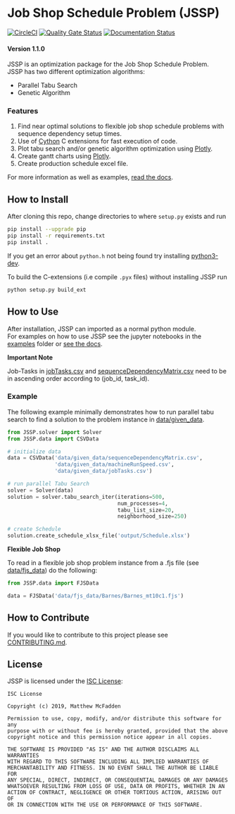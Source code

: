 # Job Shop Schedule Problem (JSSP)

[![CircleCI](https://circleci.com/gh/mcfadd/Job_Shop_Schedule_Problem/tree/master.svg?style=svg)](https://circleci.com/gh/mcfadd/Job_Shop_Schedule_Problem/tree/master)
[![Quality Gate Status](https://sonarcloud.io/api/project_badges/measure?project=mcfadd_Job_Shop_Schedule_Problem&metric=alert_status)](https://sonarcloud.io/dashboard?id=mcfadd_Job_Shop_Schedule_Problem)
[![Documentation Status](https://readthedocs.org/projects/job-shop-schedule-problem/badge/?version=stable)](https://job-shop-schedule-problem.readthedocs.io/en/stable/?badge=stable)

#### Version 1.1.0 

JSSP is an optimization package for the Job Shop Schedule Problem.  
JSSP has two different optimization algorithms:  

- Parallel Tabu Search
- Genetic Algorithm

### Features 

1. Find near optimal solutions to flexible job shop schedule problems with sequence dependency setup times.
2. Use of [Cython](https://cython.org/) C extensions for fast execution of code.
3. Plot tabu search and/or genetic algorithm optimization using [Plotly](https://plot.ly/).
4. Create gantt charts using [Plotly](https://plot.ly/).
5. Create production schedule excel file.

For more information as well as examples, [read the docs](https://readthedocs.org/projects/job-shop-schedule-problem/).

## How to Install

After cloning this repo, change directories to where `setup.py` exists and run 
```bash
pip install --upgrade pip
pip install -r requirements.txt
pip install .
```
If you get an error about `python.h` not being found try installing [python3-dev](https://stackoverflow.com/questions/31002091/what-is-python-dev-package-used-for).

To build the C-extensions (i.e compile `.pyx` files) without installing JSSP run
```bash
python setup.py build_ext
```

## How to Use

After installation, JSSP can imported as a normal python module.  
For examples on how to use JSSP see the jupyter notebooks in the [examples](https://github.com/mcfadd/Job_Shop_Schedule_Problem/tree/master/examples) folder or [see the docs](https://job-shop-schedule-problem.readthedocs.io/en/stable/Examples.html).

**Important Note**

Job-Tasks in [jobTasks.csv](https://github.com/mcfadd/Job_Shop_Schedule_Problem/blob/master/data/given_data/jobTasks.csv) and [sequenceDependencyMatrix.csv](https://github.com/mcfadd/Job_Shop_Schedule_Problem/blob/master/data/given_data/sequenceDependencyMatrix.csv) need to be in ascending order according to (job_id, task_id).  

### Example

The following example minimally demonstrates how to run parallel tabu search to find a solution to the problem instance in [data/given_data](https://github.com/mcfadd/Job_Shop_Schedule_Problem/tree/master/data/given_data).

```python
from JSSP.solver import Solver
from JSSP.data import CSVData

# initialize data
data = CSVData('data/given_data/sequenceDependencyMatrix.csv',
               'data/given_data/machineRunSpeed.csv',
               'data/given_data/jobTasks.csv')

# run parallel Tabu Search
solver = Solver(data)
solution = solver.tabu_search_iter(iterations=500,
                                   num_processes=4,
                                   tabu_list_size=20,
                                   neighborhood_size=250)

# create Schedule
solution.create_schedule_xlsx_file('output/Schedule.xlsx')                   
```

**Flexible Job Shop**

To read in a flexible job shop problem instance from a .fjs file (see [data/fjs_data](https://github.com/mcfadd/Job_Shop_Schedule_Problem/tree/master/data/fjs_data)) do the following:
```python
from JSSP.data import FJSData

data = FJSData('data/fjs_data/Barnes/Barnes_mt10c1.fjs')
```

## How to Contribute

If you would like to contribute to this project please see [CONTRIBUTING.md](https://github.com/mcfadd/Job_Shop_Schedule_Problem/blob/master/CONTRIBUTING.md).

## License

JSSP is licensed under the [ISC License](https://github.com/mcfadd/Job_Shop_Schedule_Problem/blob/master/LICENSE):
```text
ISC License

Copyright (c) 2019, Matthew McFadden

Permission to use, copy, modify, and/or distribute this software for any
purpose with or without fee is hereby granted, provided that the above
copyright notice and this permission notice appear in all copies.

THE SOFTWARE IS PROVIDED "AS IS" AND THE AUTHOR DISCLAIMS ALL WARRANTIES
WITH REGARD TO THIS SOFTWARE INCLUDING ALL IMPLIED WARRANTIES OF
MERCHANTABILITY AND FITNESS. IN NO EVENT SHALL THE AUTHOR BE LIABLE FOR
ANY SPECIAL, DIRECT, INDIRECT, OR CONSEQUENTIAL DAMAGES OR ANY DAMAGES
WHATSOEVER RESULTING FROM LOSS OF USE, DATA OR PROFITS, WHETHER IN AN
ACTION OF CONTRACT, NEGLIGENCE OR OTHER TORTIOUS ACTION, ARISING OUT OF
OR IN CONNECTION WITH THE USE OR PERFORMANCE OF THIS SOFTWARE.
```



